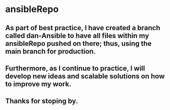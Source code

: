 # ansibleRepo

## As part of best practice, I have created a branch called dan-Ansible to have all files within my ansibleRepo pushed on there; thus, using the main branch for production. 

## Furthermore, as I continue to practice, I will develop new ideas and scalable solutions on how to improve my work.

## Thanks for stoping by. 
